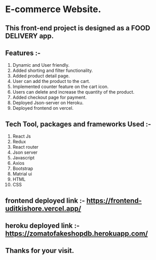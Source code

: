 # E-commerce Website.

## This front-end project is designed as a FOOD DELIVERY app.

## Features :- 

1. Dynamic and User friendly.
3. Added shorting and filter functionality.
4. Added product detail page.
5. User can add the product to the cart.
6. Implemented counter feature on the cart icon.
7. Users can delete and increase the quantity of the product.
8. Added checkout page for payment.
9. Deployed Json-server on Heroku.
10. Deployed frontend on vercel.

## Tech Tool, packages and frameworks Used :- 

1. React Js
2. Redux
3. React router
4. Json server
5. Javascript
6. Axios
7. Bootstrap
8. Matrial ui
9. HTML
10. CSS

## frontend deployed link :- https://frontend-uditkishore.vercel.app/
## heroku deployed link :- https://zomatofakeshopdb.herokuapp.com/

## Thanks for your visit.
